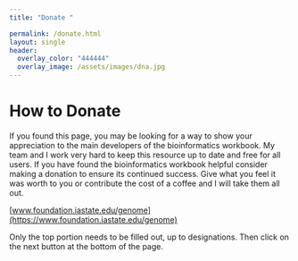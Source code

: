 ```yaml
---
title: "Donate "

permalink: /donate.html
layout: single
header:
  overlay_color: "444444"
  overlay_image: /assets/images/dna.jpg
---
```


# How to Donate

If you found this page, you may be looking for a way to show your appreciation to the main developers of the bioinformatics workbook. My team and I work very hard to keep this resource up to date and free for all users.  If you have found the bioinformatics workbook helpful consider making a donation to ensure its continued success.   Give what you feel it was worth to you or contribute the cost of a coffee and I will take them all out.

[www.foundation.iastate.edu/genome](https://www.foundation.iastate.edu/genome)

Only the top portion needs to be filled out, up to designations.  Then click on the next button at the bottom of the page.
